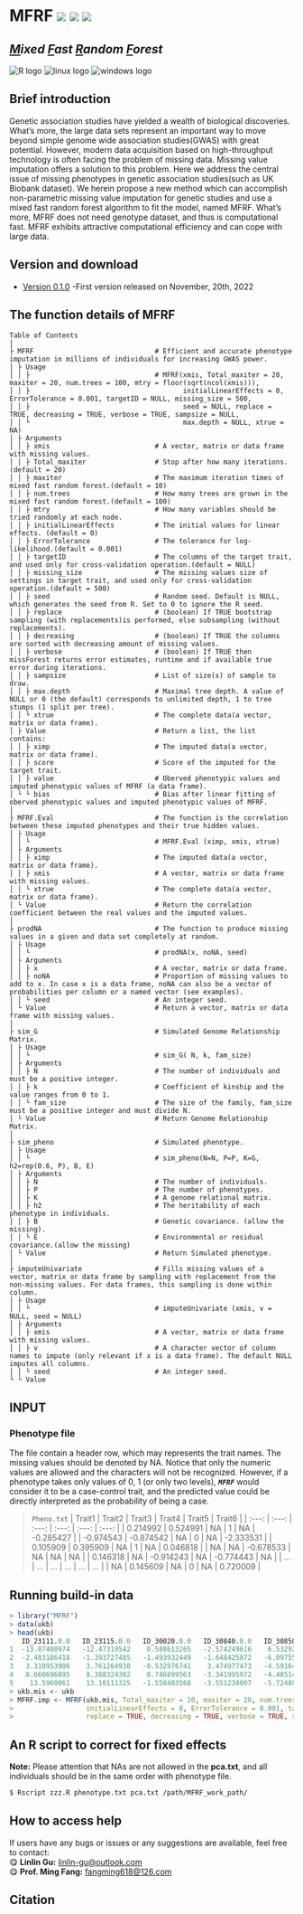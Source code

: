 # MFRF [![](https://img.shields.io/badge/Issues-%2B-brightgreen.svg)](https://github.com/GuLinLin-JMU/MFRF/issues) [![](https://img.shields.io/badge/Release-v1.1.0-important.svg)](https://github.com/GuLinLin-JMU/MFRF/commits/master) [![](https://img.shields.io/badge/license-GPL3.0-blue.svg)](https://github.com/GuLinLin-JMU/MFRF/blob/master/LICENSE)<br>

## *[M](https://github.com/GuLinLin-JMU/MFRF/)ixed [F](https://github.com/GuLinLin-JMU/MFRF/)ast [R](https://github.com/GuLinLin-JMU/MFRF/)andom [F](https://github.com/GuLinLin-JMU/MFRF/)orest*<br>

![](https://halobi.com/wp-content/uploads/2016/08/r_logo.png "R logo")
![](https://encrypted-tbn2.gstatic.com/images?q=tbn:ANd9GcSvCvZWbl922EJkjahQ5gmTpcvsYr3ujQBpMdyX-YG99vGWfTAmfw "linux logo")
![](https://encrypted-tbn3.gstatic.com/images?q=tbn:ANd9GcS3RzhXKSfXpWhWhvClckwi1Llj1j3HvjKpjvU8CQv4cje23TwS "windows logo")

## Brief introduction <br>
Genetic association studies have yielded a wealth of biological discoveries. 
What’s more, the large data sets represent an important way to move beyond 
simple genome wide association studies(GWAS) with great potential. However, 
modern data acquisition based on high-throughput technology is often facing 
the problem of missing data. Missing value imputation offers a solution to 
this problem. Here we address the central issue of missing phenotypes in 
genetic association studies(such as UK Biobank dataset). We herein propose 
a new method which can accomplish non-parametric missing value imputation 
for genetic studies and use a mixed fast random forest algorithm to fit 
the model, named MFRF. What’s more, MFRF does not need genotype dataset, 
and thus is computational fast. MFRF exhibits attractive computational 
efficiency and can cope with large data.

## Version and download <br>
* [Version 0.1.0](https://github.com/GuLinLin-JMU/MFRF/archive/master.zip) -First version released on November, 20th, 2022<br>

## The function details of MFRF <br>
```
Table of Contents            
│
├ MFRF                              # Efficient and accurate phenotype imputation in millions of individuals for increasing GWAS power.
│ ├ Usage                          
│ │ ├                               # MFRF(xmis, Total_maxiter = 20, maxiter = 20, num.trees = 100, mtry = floor(sqrt(ncol(xmis))),
│ │ ├                                      initialLinearEffects = 0, ErrorTolerance = 0.001, targetID = NULL, missing_size = 500, 
│ │ ├                                      seed = NULL, replace = TRUE, decreasing = TRUE, verbose = TRUE, sampsize = NULL, 
│ │ └                                      max.depth = NULL, xtrue = NA)
│ ├ Arguments
│ │ ├ xmis                          # A vector, matrix or data frame with missing values.
│ │ ├ Total_maxiter                 # Stop after how many iterations.(default = 20)
│ │ ├ maxiter                       # The maximum iteration times of mixed fast random forest.(default = 10)       
│ │ ├ num.trees                     # How many trees are grown in the mixed fast random forest.(default = 100)
│ │ ├ mtry                          # How many variables should be tried randomly at each node.
│ │ ├ initialLinearEffects          # The initial values for linear effects. (default = 0)
│ │ ├ ErrorTolerance                # The tolerance for log-likelihood.(default = 0.001)
│ │ ├ targetID                      # The columns of the target trait, and used only for cross-validation operation.(default = NULL)
│ │ ├ missing_size                  # The missing values size of settings in target trait, and used only for cross-validation operation.(default = 500)
│ │ ├ seed                          # Random seed. Default is NULL, which generates the seed from R. Set to 0 to ignore the R seed.
│ │ ├ replace                       # (boolean) If TRUE bootstrap sampling (with replacements)is performed, else subsampling (without replacements).
│ │ ├ decreasing                    # (boolean) If TRUE the columns are sorted with decreasing amount of missing values.
│ │ ├ verbose                       # (boolean) If TRUE then missForest returns error estimates, runtime and if available true error during iterations.
│ │ ├ sampsize                      # List of size(s) of sample to draw.
│ │ ├ max.depth                     # Maximal tree depth. A value of NULL or 0 (the default) corresponds to unlimited depth, 1 to tree stumps (1 split per tree).
│ │ └ xtrue                         # The complete data(a vector, matrix or data frame).
│ ├ Value                           # Return a list, the list contains:
│ │ ├ ximp	                        # The imputed data(a vector, matrix or data frame).
│ │ ├ score	                        # Score of the imputed for the target trait.
│ │ ├ value                         # Oberved phenotypic values and imputed phenotypic values of MFRF (a data frame).
│ └ └ bias                          # Bias after linear fitting of oberved phenotypic values and imputed phenotypic values of MFRF.
│ 
├ MFRF.Eval                         # The function is the correlation between these imputed phenotypes and their true hidden values.
│ ├ Usage
│ │ └                               # MFRF.Eval (ximp, xmis, xtrue)
│ ├ Arguments
│ │ ├ ximp                          # The imputed data(a vector, matrix or data frame).
│ │ ├ xmis                          # A vector, matrix or data frame with missing values.
│ │ └ xtrue                         # The complete data(a vector, matrix or data frame).
│ └ Value                           # Return the correlation coefficient between the real values and the imputed values.
│ 	                        
├ prodNA                            # The function to produce missing values in a given and data set completely at random.
│ ├ Usage                          
│ │ └                               # prodNA(x, noNA, seed)
│ ├ Arguments
│ │ ├ x                             # A vector, matrix or data frame.
│ │ ├ noNA                          # Proportion of missing values to add to x. In case x is a data frame, noNA can also be a vector of probabilities per column or a named vector (see examples).
│ │ └ seed                          # An integer seed.
│ └ Value                           # Return a vector, matrix or data frame with missing values.
│
├ sim_G                             # Simulated Genome Relationship Matrix.
│ ├ Usage                         
│ │ └                               # sim_G( N, k, fam_size) 
│ ├ Arguments  
│ │ ├ N                             # The number of individuals and must be a positive integer.
│ │ ├ k                             # Coefficient of kinship and the value ranges from 0 to 1.
│ │ └ fam_size                      # The size of the family, fam_size must be a positive integer and must divide N.
│ └ Value                           # Return Genome Relationship Matrix.
│
├ sim_pheno                         # Simulated phenotype.
│ ├ Usage                         
│ │ └                               # sim_pheno(N=N, P=P, K=G, h2=rep(0.6, P), B, E)
│ ├ Arguments  
│ │ ├ N                             # The number of individuals.
│ │ ├ P                             # The number of phenotypes.
│ │ ├ K                             # A genome relational matrix.
│ │ ├ h2                            # The heritability of each phenotype in individuals.
│ │ ├ B                             # Genetic covariance. (allow the missing).
│ │ └ E                             # Environmental or residual covariance.(allow the missing)
│ └ Value                           # Return Simulated phenotype.
│
├ imputeUnivariate                  # Fills missing values of a vector, matrix or data frame by sampling with replacement from the non-missing values. For data frames, this sampling is done within column.
│ ├ Usage                         
│ │ └                               # imputeUnivariate (xmis, v = NULL, seed = NULL)
│ ├ Arguments
│ │ ├ xmis                          # A vector, matrix or data frame with missing values.
│ │ ├ v                             # A character vector of column names to impute (only relevant if x is a data frame). The default NULL imputes all columns.
│ │ └ seed                          # An integer seed.
└ └ Value                             
```
## INPUT
### Phenotype file
The file contain a header row, which may represents the trait names. The missing values should be denoted by NA. 
Notice that only the numeric values are allowed and the characters will not be recognized. However, if a phenotype 
takes only values of 0, 1 (or only two levels), ***`MFRF`*** would consider it to be a case-control trait, 
and the predicted value could be directly interpreted as the probability of being a case. <br>
> `Pheno.txt`
| Trait1 | Trait2 | Trait3 | Trait4 | Trait5 | Trait6 |
| :---: | :---: |  :---: |  :---: |  :---: | :---: |
| 0.214992 | 0.524991 | NA | 1 | NA | -0.285427 |
| -0.974543 | -0.874542 | NA | 0 | NA | -2.333531 |
| 0.105909 | 0.395909 | NA | 1 | NA | 0.046818 |
| NA | NA | -0.678533 | NA | NA | NA |
| 0.146318 | NA | -0.914243 | NA | -0.774443 | NA |
| ... | ... | ... | ... | ... | ... |
| NA | 0.145609 | NA | 0 | NA | 0.720009 |

## Running build-in data <br>
```R
> library("MFRF")
> data(ukb)
> head(ukb)
   ID_23111.0.0   ID_23115.0.0   ID_30020.0.0   ID_30840.0.0   ID_30850.0.0     ID_50.0.0   ID_30660.0.0   ID_30690.0.0
1  -13.07400974   -12.47319542    0.588613265   -2.574249616    6.532921148   9.798340249   -0.765743678    0.059914511
2  -2.483186418   -1.393727485   -1.493932449   -1.648425872   -6.097557807   0.010440626   -0.534436706    0.264419892
3   3.318953906    3.761264938   -0.532976741    3.474977473   -4.591645791  -0.557710801    0.993769937   -0.688824646
4   8.660696095    8.388324362    0.746899563   -3.341995972   -4.485148772   -4.41061568   -0.640711383    2.931062553
5    13.5960061    13.10111325   -1.558483568   -3.551238007   -5.724882243  -2.582869264        NA        -1.551938619
> ukb.mis <- ukb
> MFRF.imp <- MFRF(ukb.mis, Total_maxiter = 20, maxiter = 20, num.trees = 100, mtry = floor(sqrt(ncol(ukb.mis))), 
>                  initialLinearEffects = 0, ErrorTolerance = 0.001, targetID = 7, missing_size = 500, seed = 123, 
>                  replace = TRUE, decreasing = TRUE, verbose = TRUE, sampsize = NULL, max.depth = NULL, xtrue = NA) 
```

## An R script to correct for fixed effects <br>
**Note:** Please attention that NAs are not allowed in the **pca.txt**,  and all individuals should be in the same order with phenotype file.
```bash
$ Rscript zzz.R phenotype.txt pca.txt /path/MFRF_work_path/
```

## How to access help <br>
If users have any bugs or issues or any suggestions are available, feel free to contact:<br>
:yum: **Linlin Gu:** linlin-gu@outlook.com <br>
:yum: **Prof. Ming Fang:** fangming618@126.com <br>

## Citation <br>
